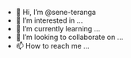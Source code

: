 - 👋 Hi, I’m @sene-teranga
- 👀 I’m interested in ...
- 🌱 I’m currently learning ...
- 💞️ I’m looking to collaborate on ...
- 📫 How to reach me ...

<!---
sene-teranga/sene-teranga is a ✨ special ✨ repository because its `README.md` (this file) appears on your GitHub profile.
You can click the Preview link to take a look at your changes.
--->
